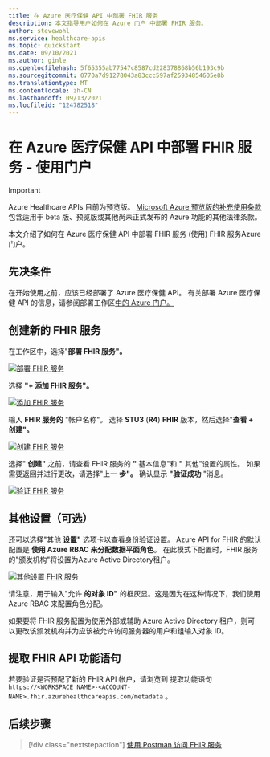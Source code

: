 ```yaml
---
title: 在 Azure 医疗保健 API 中部署 FHIR 服务
description: 本文指导用户如何在 Azure 门户 中部署 FHIR 服务。
author: stevewohl
ms.service: healthcare-apis
ms.topic: quickstart
ms.date: 09/10/2021
ms.author: ginle
ms.openlocfilehash: 5f65355ab77547c8587cd228378868b56b193c9b
ms.sourcegitcommit: 0770a7d91278043a83ccc597af25934854605e8b
ms.translationtype: MT
ms.contentlocale: zh-CN
ms.lasthandoff: 09/13/2021
ms.locfileid: "124782518"
---
```

# <a name="deploy-a-fhir-service-within-azure-healthcare-apis---using-portal"></a>在 Azure 医疗保健 API 中部署 FHIR 服务 - 使用门户

> [!IMPORTANT]
> Azure Healthcare APIs 目前为预览版。 [Microsoft Azure 预览版的补充使用条款](https://azure.microsoft.com/support/legal/preview-supplemental-terms/)包含适用于 beta 版、预览版或其他尚未正式发布的 Azure 功能的其他法律条款。

本文介绍了如何在 Azure 医疗保健 API 中部署 FHIR 服务 (使用) FHIR 服务Azure 门户。

## <a name="prerequisite"></a>先决条件

在开始使用之前，应该已经部署了 Azure 医疗保健 API。 有关部署 Azure 医疗保健 API 的信息，请参阅部署工作区[中的 Azure 门户。](../healthcare-apis-quickstart.md)

## <a name="create-a-new-fhir-service"></a>创建新的 FHIR 服务

在工作区中，选择"**部署 FHIR 服务"。**

[![部署 FHIR 服务 ](media/fhir-service/deploy-fhir-services.png) ](media/fhir-service/deploy-fhir-services.png#lightbox)

选择 **"+ 添加 FHIR 服务"。**

[![添加 FHIR 服务 ](media/fhir-service/add-fhir-service.png) ](media/fhir-service/add-fhir-service.png#lightbox)

输入 **FHIR 服务的** "帐户名称"。 选择 **STU3** (**R4**) **FHIR** 版本，然后选择"**查看 + 创建"。**

[![创建 FHIR 服务 ](media/fhir-service/create-fhir-service.png) ](media/fhir-service/create-fhir-service.png#lightbox)

选择" **创建"** 之前，请查看 FHIR 服务的 **"** 基本信息"和 **"** 其他"设置的属性。 如果需要返回并进行更改，请选择"上一 **步"。** 确认显示 **"验证成功** "消息。 

[![验证 FHIR 服务 ](media/fhir-service/validation-fhir-service.png) ](media/fhir-service/validation-fhir-service.png#lightbox)

## <a name="additional-settings-optional"></a>其他设置（可选）

还可以选择"其他 **设置"** 选项卡以查看身份验证设置。 Azure API for FHIR 的默认配置是 **使用 Azure RBAC 来分配数据平面角色**。 在此模式下配置时，FHIR 服务的"颁发机构"将设置为Azure Active Directory租户。

[![其他设置 FHIR 服务 ](media/fhir-service/additional-settings-tab.png) ](media/fhir-service/additional-settings-tab.png#lightbox)

请注意，用于输入"允许 **的对象 ID"** 的框灰显。这是因为在这种情况下，我们使用 Azure RBAC 来配置角色分配。

如果要将 FHIR 服务配置为使用外部或辅助 Azure Active Directory 租户，则可以更改该颁发机构并为应该被允许访问服务器的用户和组输入对象 ID。

## <a name="fetch-fhir-api-capability-statement"></a>提取 FHIR API 功能语句

若要验证是否预配了新的 FHIR API 帐户，请浏览到 提取功能语句 `https://<WORKSPACE NAME>-<ACCOUNT-NAME>.fhir.azurehealthcareapis.com/metadata` 。

## <a name="next-steps"></a>后续步骤

>[!div class="nextstepaction"]
>[使用 Postman 访问 FHIR 服务](../use-postman.md)

